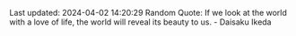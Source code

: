 Last updated: 2024-04-02 14:20:29
Random Quote: If we look at the world with a love of life, the world will reveal its beauty to us. - Daisaku Ikeda